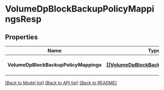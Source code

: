 # VolumeDpBlockBackupPolicyMappingsResp

## Properties
Name | Type | Description | Notes
------------ | ------------- | ------------- | -------------
**VolumeDpBlockBackupPolicyMappings** | [**[]VolumeDpBlockBackupPolicyMapping**](VolumeDpBlockBackupPolicyMapping.md) |  | [optional] [default to null]

[[Back to Model list]](../README.md#documentation-for-models) [[Back to API list]](../README.md#documentation-for-api-endpoints) [[Back to README]](../README.md)


